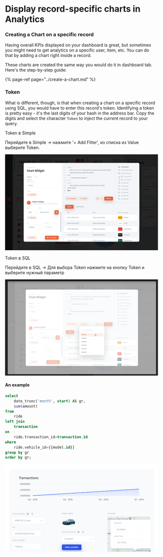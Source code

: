 # Display record-specific charts in Analytics

### Creating a Chart on a specific record <a id="creating-a-chart-on-a-specific-record"></a>

Having overall KPIs displayed on your dashboard is great, but sometimes you might need to get analytics on a specific user, item, etc. You can do that by adding a chart right inside a record.

These charts are created the same way you would do it in dashboard tab. Here's the step-by-step guide:

{% page-ref page="../create-a-chart.md" %}

### Token

What is different, though, is that when creating a chart on a specific record using SQL, you would have to enter this record's token. Identifying a token is pretty easy - it's the last digits of your hash in the address bar. Copy the digits and select the character `Token` to inject the current record to your query.

Token в Simple

Перейдите в Simple -&gt; нажмите '+ Add Filter', из списка из Value выберите Token.

![](../../../.gitbook/assets/dashboard-create-chart-sql-added-token%20%281%29.png)

Token в SQL

Перейдите в SQL -&gt; Для выбора Token нажмите на кнопку Token и выберите нужный параметр

![](../../../.gitbook/assets/image%20%2862%29.png)

#### An example

```sql
select 
    date_trunc('month', start) AS gr,
    sum(amount)
from 
    ride
left join 
    transaction
on 
    ride.transaction_id=transaction.id
where 
    ride.vehicle_id={{model.id}}
group by gr
order by gr;
```

![](../../../.gitbook/assets/image%20%2860%29.png)

